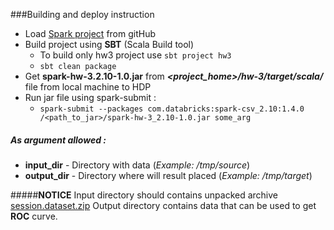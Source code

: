 ###Building and deploy instruction

*  Load [Spark project](https://github.com/ltv12/spark) from gitHub
* Build project using **SBT** (Scala Build tool)
    * To build only hw3 project use ```sbt project hw3```
    * ``` sbt clean package ```
*  Get **spark-hw-3.2.10-1.0.jar** from ***<project_home>/hw-3/target/scala/*** file from local machine to HDP
*  Run jar file using spark-submit :
    * ``` spark-submit --packages com.databricks:spark-csv_2.10:1.4.0 /<path_to_jar>/spark-hw-3_2.10-1.0.jar some_arg ```

##### As argument allowed :

* **input_dir** - Directory with data (*Example: /tmp/source*)
* **output_dir** - Directory where will result placed (*Example: /tmp/target*)

#####**NOTICE**
Input directory should contains unpacked archive [session.dataset.zip](https://drive.google.com/drive/folders/0B4eU5TenoBPjSzdRb3VLajNvbTQ)
Output directory contains data that can be used to get **ROC** curve.